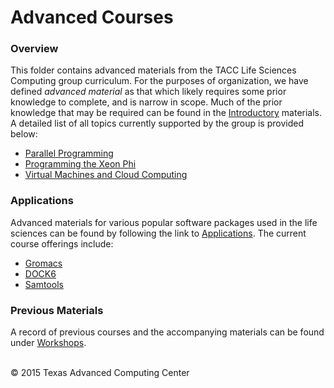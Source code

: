 # Advanced Courses

### Overview

This folder contains advanced materials from the TACC Life Sciences Computing group curriculum. For the purposes of organization, we have defined *advanced material* as that which likely requires some prior knowledge to complete, and is narrow in scope. Much of the prior knowledge that may be required can be found in the [Introductory](../Introductory) materials. A detailed list of all topics currently supported by the group is provided below:

* [Parallel Programming](ParallelProg)
* [Programming the Xeon Phi](XeonPhi)
* [Virtual Machines and Cloud Computing](VirtualMachines)

### Applications

Advanced materials for various popular software packages used in the life sciences can be found by following the link to [Applications](Applications). The current course offerings include:

* [Gromacs](Applications/Gromacs)
* [DOCK6](Applications/DOCK6)
* [Samtools](Applications/Samtools)

### Previous Materials

A record of previous courses and the accompanying materials can be found under [Workshops](/Workshops).

<br>
&copy; 2015 Texas Advanced Computing Center
